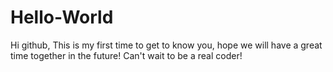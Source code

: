 # Hello-World
Hi github,
This is my first time to get to know you, hope we will have a great time together in the future!
Can't wait to be a real coder!
